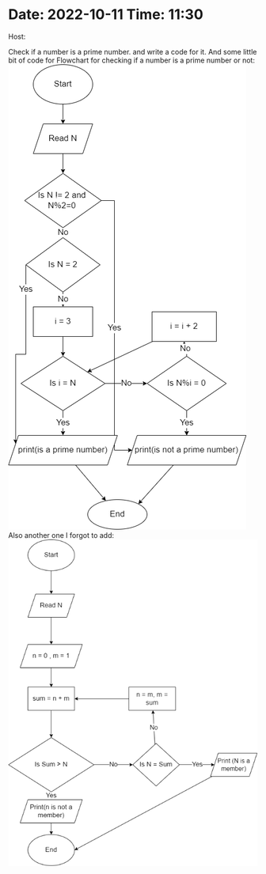 # Date: 2022-10-11 Time: 11:30

Host:

Check if a number is a prime number.
and write a code for it.
And some little bit of code for
Flowchart for checking if a number is a prime number or not:
![check if an prime number](check%20if%20an%20prime%20number.png)
Also another one I forgot to add:
![Is it a member of fibonacci](Is%20it%20a%20member%20of%20fibonacci.png)
